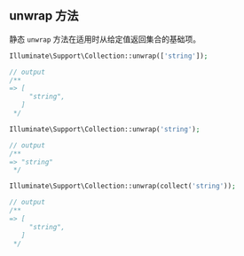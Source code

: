 ## unwrap 方法

静态 `unwrap` 方法在适用时从给定值返回集合的基础项。


```php
Illuminate\Support\Collection::unwrap(['string']);

// output
/**
=> [
     "string",
   ]
 */
```

```php
Illuminate\Support\Collection::unwrap('string');

// output
/**
=> "string"
 */
```

```php
Illuminate\Support\Collection::unwrap(collect('string'));

// output
/**
=> [
     "string",
   ]
 */
```
